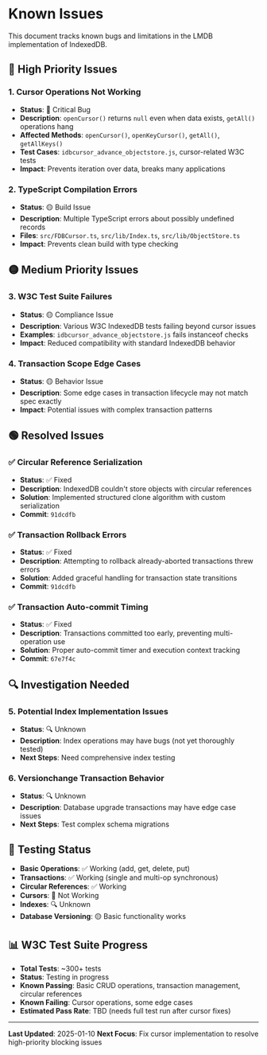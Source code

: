 # Known Issues

This document tracks known bugs and limitations in the LMDB implementation of IndexedDB.

## 🔴 High Priority Issues

### 1. Cursor Operations Not Working
- **Status**: 🔴 Critical Bug
- **Description**: `openCursor()` returns `null` even when data exists, `getAll()` operations hang
- **Affected Methods**: `openCursor()`, `openKeyCursor()`, `getAll()`, `getAllKeys()`
- **Test Cases**: `idbcursor_advance_objectstore.js`, cursor-related W3C tests
- **Impact**: Prevents iteration over data, breaks many applications

### 2. TypeScript Compilation Errors
- **Status**: 🟡 Build Issue
- **Description**: Multiple TypeScript errors about possibly undefined records
- **Files**: `src/FDBCursor.ts`, `src/lib/Index.ts`, `src/lib/ObjectStore.ts`
- **Impact**: Prevents clean build with type checking

## 🟡 Medium Priority Issues

### 3. W3C Test Suite Failures
- **Status**: 🟡 Compliance Issue
- **Description**: Various W3C IndexedDB tests failing beyond cursor issues
- **Examples**: `idbcursor_advance_objectstore.js` fails instanceof checks
- **Impact**: Reduced compatibility with standard IndexedDB behavior

### 4. Transaction Scope Edge Cases
- **Status**: 🟡 Behavior Issue
- **Description**: Some edge cases in transaction lifecycle may not match spec exactly
- **Impact**: Potential issues with complex transaction patterns

## 🟢 Resolved Issues

### ✅ Circular Reference Serialization
- **Status**: ✅ Fixed
- **Description**: IndexedDB couldn't store objects with circular references
- **Solution**: Implemented structured clone algorithm with custom serialization
- **Commit**: `91dcdfb`

### ✅ Transaction Rollback Errors
- **Status**: ✅ Fixed
- **Description**: Attempting to rollback already-aborted transactions threw errors
- **Solution**: Added graceful handling for transaction state transitions
- **Commit**: `91dcdfb`

### ✅ Transaction Auto-commit Timing
- **Status**: ✅ Fixed
- **Description**: Transactions committed too early, preventing multi-operation use
- **Solution**: Proper auto-commit timer and execution context tracking
- **Commit**: `67e7f4c`

## 🔍 Investigation Needed

### 5. Potential Index Implementation Issues
- **Status**: 🔍 Unknown
- **Description**: Index operations may have bugs (not yet thoroughly tested)
- **Next Steps**: Need comprehensive index testing

### 6. Versionchange Transaction Behavior
- **Status**: 🔍 Unknown
- **Description**: Database upgrade transactions may have edge case issues
- **Next Steps**: Test complex schema migrations

## 📝 Testing Status

- **Basic Operations**: ✅ Working (add, get, delete, put)
- **Transactions**: ✅ Working (single and multi-op synchronous)
- **Circular References**: ✅ Working
- **Cursors**: 🔴 Not Working
- **Indexes**: 🔍 Unknown
- **Database Versioning**: 🟡 Basic functionality works

## 📊 W3C Test Suite Progress

- **Total Tests**: ~300+ tests
- **Status**: Testing in progress
- **Known Passing**: Basic CRUD operations, transaction management, circular references
- **Known Failing**: Cursor operations, some edge cases
- **Estimated Pass Rate**: TBD (needs full test run after cursor fixes)

---

**Last Updated**: 2025-01-10
**Next Focus**: Fix cursor implementation to resolve high-priority blocking issues